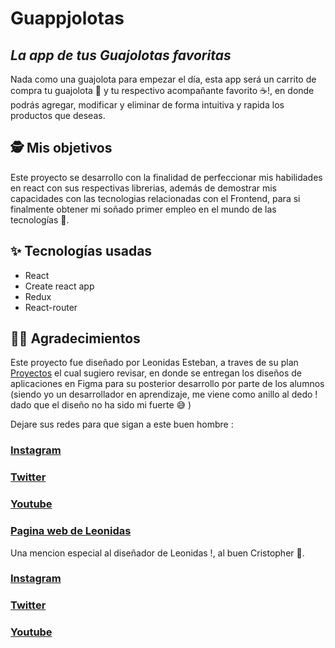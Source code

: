 # Guappjolotas
## _La app de tus Guajolotas favoritas_

Nada como una guajolota para empezar el día, esta app será un carrito de compra tu guajolota 🥙 y tu respectivo acompañante favorito ☕!, en donde podrás agregar, modificar y eliminar de forma intuitiva y rapida los productos que deseas. 

## 🕵‍️ Mis objetivos

Este proyecto se desarrollo con la finalidad de perfeccionar mis habilidades en react con sus respectivas librerias, además de demostrar mis capacidades con las tecnologias relacionadas con el Frontend, para si finalmente obtener mi soñado primer empleo en el mundo de las tecnologías 🦾.
## ✨ Tecnologías usadas
- React 
- Create react app
- Redux
- React-router

## 👨‍🏫 Agradecimientos 

Este proyecto fue diseñado por Leonidas Esteban, a traves de su plan [Proyectos](https://leonidasesteban.com/proyectos) el cual sugiero revisar, en donde se entregan los diseños de aplicaciones en Figma para su posterior desarrollo por parte de los alumnos (siendo yo un desarrollador en aprendizaje, me viene como anillo al dedo ! dado que el diseño no ha sido mi fuerte 😅 )

Dejare sus redes para que sigan a este buen hombre :
### [Instagram](https://www.instagram.com/leonidasesteban/)
### [Twitter](https://twitter.com/LeonidasEsteban)
### [Youtube](https://www.youtube.com/user/LeonidasEsteban)
### [Pagina web de Leonidas](https://leonidasesteban.com/)

Una mencion especial al diseñador de Leonidas !, al buen Cristopher 👏.
### [Instagram](https://www.instagram.com/uxcristopher/)
### [Twitter](https://twitter.com/uxcristopher)
### [Youtube](https://www.youtube.com/channel/UCRgsKhrmxW8V8jIlzHnAzCw)
